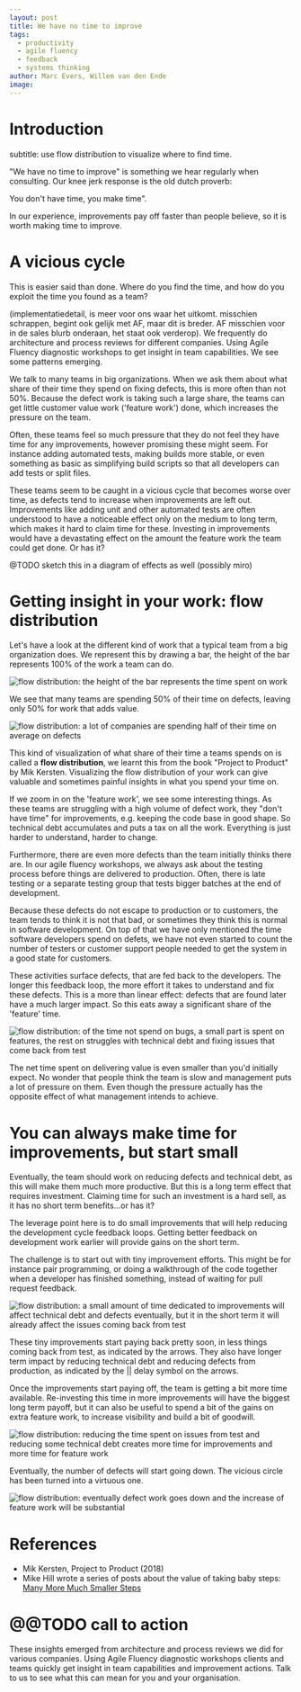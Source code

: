 ```yaml
---
layout: post
title: We have no time to improve
tags:
  - productivity
  - agile fluency
  - feedback
  - systems thinking
author: Marc Evers, Willem van den Ende
image: 
---
```

# Introduction
subtitle: use flow distribution to visualize where to find time.


"We have no time to improve" is something we hear regularly when consulting. Our knee jerk response is the old dutch proverb: 

   You don't have time, you make time".

In our experience, improvements pay off faster than people believe, so it is worth making time to improve.

# A vicious cycle
This is easier said than done. Where do you find the time, and how do you exploit the time you found as a team?

(implementatiedetail, is meer voor ons waar het uitkomt. misschien schrappen, begint ook gelijk met AF, maar dit is breder. AF misschien voor in de sales blurb onderaan, het staat ook verderop). We frequently do architecture and process reviews for different companies. Using Agile Fluency diagnostic workshops to get insight in team capabilities. We see some patterns emerging.

We talk to many teams in big organizations. When we ask them about what share of
their time they spend on fixing defects, this is more often than not 50%.
Because the defect work is taking such a large share, the teams can get little
customer value work ('feature work') done, which increases the pressure on the
team.

Often, these teams feel so much pressure that they do not feel they have time
for any improvements, however promising these might seem. For instance adding
automated tests, making builds more stable, or even something as basic as
simplifying build scripts so that all developers can add tests or split files.

These teams seem to be caught in a vicious cycle that becomes worse over time,
as defects tend to increase when improvements are left out. Improvements like
adding unit and other automated tests are often understood to have a noticeable effect only on the
medium to long term, which makes it hard to claim time for these. Investing in
improvements would have a devastating effect on the amount the feature work the
team could get done. Or has it?

@TODO sketch this in a diagram of effects as well (possibly miro)

# Getting insight in your work: flow distribution 

Let's have a look at the different kind of work that a typical team from a big organization does. We represent this by drawing a bar, the height of the bar represents 100% of the work a team can do.

![flow distribution: the height of the bar represents the time spent on work](/attachments/blogposts/2022/flowdistribution-0.jpg)

We see that many teams are spending 50% of their time on defects, leaving only
50% for work that adds value.

![flow distribution: a lot of companies are spending half of their time on average on defects](/attachments/blogposts/2022/flowdistribution-1.jpg)

This kind of visualization of what share of their time a teams spends on is
called a **flow distribution**, we learnt this from the book "Project to Product"
by Mik Kersten. Visualizing the flow distribution of your work can give valuable
and sometimes painful insights in what you spend your time on.

If we zoom in on the 'feature work', we see some interesting things. As these
teams are struggling with a high volume of defect work, they "don't have time" for
improvements, e.g. keeping the code base in good shape. So technical debt
accumulates and puts a tax on all the work. Everything is just harder to
understand, harder to change.

Furthermore, there are even more defects than the team initially thinks there
are. In our agile fluency workshops, we always ask about the testing process before
things are delivered to production. Often, there is late testing or a separate
testing group that tests bigger batches at the end of development. 

Because these defects do not escape to production or to customers, the team
tends to think it is not that bad, or sometimes they think this is normal in
software development. On top of that we have only mentioned the time software developers spend on defets, we have not even started to count the number of testers or customer support people needed to get the system in a good state for customers.

These activities surface defects, that are fed back to the developers. The
longer this feedback loop, the more effort it takes to understand and fix these
defects. This is a more than linear effect: defects that are found later have a
much larger impact. So this eats away a significant share of the 'feature' time.

![flow distribution: of the time not spend on bugs, a small part is spent on features, the rest on struggles with technical debt and fixing issues that come back from test](/attachments/blogposts/2022/flowdistribution-2.jpg)

The net time spent on delivering value is even smaller than you'd initially
expect. No wonder that people think the team is slow and management puts a lot
of pressure on them. Even though the pressure actually has the opposite effect
of what management intends to achieve.

# You can always make time for improvements, but start small

Eventually, the team should work on reducing defects and technical debt, as this
will make them much more productive. But this is a long term effect that
requires investment. Claiming time for such an investment is a hard sell, as it
has no short term benefits...or has it?

The leverage point here is to do small improvements that will help reducing the
development cycle feedback loops. Getting better feedback on development work
earlier will provide gains on the short term.

The challenge is to start out with tiny improvement efforts. This might be for
instance pair programming, or doing a walkthrough of the code together when a
developer has finished something, instead of waiting for pull request feedback.

![flow distribution: a small amount of time dedicated to improvements will affect technical debt and defects eventually, but it in the short term it will already affect the issues coming back from test](/attachments/blogposts/2022/flowdistribution-3.jpg)

These tiny improvements start paying back pretty soon, in less things coming
back from test, as indicated by the arrows. They also have longer term impact by
reducing technical debt and reducing defects from production, as indicated by
the || delay symbol on the arrows.

Once the improvements start paying off, the team is getting a bit more time
available. Re-investing this time in more improvements will have the biggest
long term payoff, but it can also be useful to spend a bit of the gains on extra
feature work, to increase visibility and build a bit of goodwill.

![flow distribution: reducing the time spent on issues from test and reducing some technical debt creates more time for improvements and more time for feature work](/attachments/blogposts/2022/flowdistribution-4.jpg)

Eventually, the number of defects will start going down. The vicious circle has
been turned into a virtuous one.

![flow distribution: eventually defect work goes down and the increase of feature work will be substantial](/attachments/blogposts/2022/flowdistribution-5.jpg)

# References

- Mik Kersten, Project to Product (2018)
- Mike Hill wrote a series of posts about the value of taking baby steps: [Many
  More Much Smaller Steps](https://www.geepawhill.org/2021/09/29/many-more-much-smaller-steps-first-sketch/)

# @@TODO call to action

These insights emerged from architecture and process reviews we did for various companies. Using Agile Fluency diagnostic workshops clients and teams quickly get insight in team capabilities and improvement actions. Talk to us to see what this can mean for you and your organisation. 
